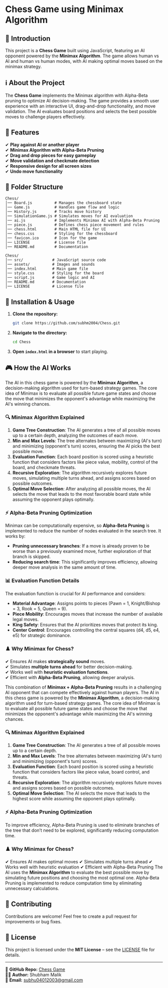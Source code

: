 # Chess Game using Minimax Algorithm

## 📌 Introduction
This project is a **Chess Game** built using JavaScript, featuring an AI opponent powered by the **Minimax Algorithm**. The game allows human vs AI and human vs human modes, with AI making optimal moves based on the minimax strategy.

## ℹ️ About the Project
The **Chess Game** implements the Minimax algorithm with Alpha-Beta pruning to optimize AI decision-making. The game provides a smooth user experience with an interactive UI, drag-and-drop functionality, and move validation. The AI evaluates board positions and selects the best possible moves to challenge players effectively.

## 🚀 Features
✔ **Play against AI or another player**  
✔ **Minimax Algorithm with Alpha-Beta Pruning**  
✔ **Drag and drop pieces for easy gameplay**  
✔ **Move validation and checkmate detection**  
✔ **Responsive design for all screen sizes**  
✔ **Undo move functionality**

## 📂 Folder Structure
```
Chess/
│── Board.js          # Manages the chessboard state
│── Game.js           # Handles game flow and logic
│── History.js        # Tracks move history
│── SimulationGame.js # Simulates moves for AI evaluation
│── ai.js             # Implements Minimax AI with Alpha-Beta Pruning
│── piece.js          # Defines chess piece movement and rules
│── chess.html        # Main HTML file for UI
│── chess.css         # Styling for the chessboard
│── favicon.ico       # Icon for the game
│── LICENSE           # License file
│── README.md         # Documentation
```
```
Chess/
│── src/             # JavaScript source code
│── assets/          # Images and sounds
│── index.html       # Main game file
│── style.css        # Styling for the board
│── script.js        # Game logic and AI
│── README.md        # Documentation
│── LICENSE          # License file
```

## 🔧 Installation & Usage
1. **Clone the repository:**
   ```bash
   git clone https://github.com/subhm2004/Chess.git
   ```
2. **Navigate to the directory:**
   ```bash
   cd Chess
   ```
3. **Open `index.html` in a browser** to start playing.

## 🎮 How the AI Works
The AI in this chess game is powered by the **Minimax Algorithm**, a decision-making algorithm used for turn-based strategy games. The core idea of Minimax is to evaluate all possible future game states and choose the move that minimizes the opponent's advantage while maximizing the AI's winning chances.

### 🔍 Minimax Algorithm Explained
1. **Game Tree Construction**: The AI generates a tree of all possible moves up to a certain depth, analyzing the outcomes of each move.
2. **Min and Max Levels**: The tree alternates between maximizing (AI's turn) and minimizing (opponent's turn) scores, ensuring the AI picks the best possible move.
3. **Evaluation Function**: Each board position is scored using a heuristic function that considers factors like piece value, mobility, control of the board, and checkmate threats.
4. **Recursive Exploration**: The algorithm recursively explores future moves, simulating multiple turns ahead, and assigns scores based on possible outcomes.
5. **Optimal Move Selection**: After analyzing all possible moves, the AI selects the move that leads to the most favorable board state while assuming the opponent plays optimally.

### ⚡ Alpha-Beta Pruning Optimization
Minimax can be computationally expensive, so **Alpha-Beta Pruning** is implemented to reduce the number of nodes evaluated in the search tree. It works by:
- **Pruning unnecessary branches**: If a move is already proven to be worse than a previously examined move, further exploration of that branch is skipped.
- **Reducing search time**: This significantly improves efficiency, allowing deeper move analysis in the same amount of time.

### 📊 Evaluation Function Details
The evaluation function is crucial for AI performance and considers:
- **Material Advantage**: Assigns points to pieces (Pawn = 1, Knight/Bishop = 3, Rook = 5, Queen = 9).
- **Piece Mobility**: Encourages moves that increase the number of available legal moves.
- **King Safety**: Ensures that the AI prioritizes moves that protect its king.
- **Center Control**: Encourages controlling the central squares (d4, d5, e4, e5) for strategic dominance.

### ♟️ Why Minimax for Chess?
✔ Ensures AI makes **strategically sound** moves.  
✔ Simulates **multiple turns ahead** for better decision-making.  
✔ Works well with **heuristic evaluation functions**.  
✔ Efficient with **Alpha-Beta Pruning**, allowing deeper analysis.  

This combination of **Minimax + Alpha-Beta Pruning** results in a challenging AI opponent that can compete effectively against human players.
The AI in this chess game is powered by the **Minimax Algorithm**, a decision-making algorithm used for turn-based strategy games. The core idea of Minimax is to evaluate all possible future game states and choose the move that minimizes the opponent's advantage while maximizing the AI's winning chances.

### 🔍 Minimax Algorithm Explained
1. **Game Tree Construction**: The AI generates a tree of all possible moves up to a certain depth.
2. **Min and Max Levels**: The tree alternates between maximizing (AI's turn) and minimizing (opponent's turn) scores.
3. **Evaluation Function**: Each board position is scored using a heuristic function that considers factors like piece value, board control, and threats.
4. **Recursive Exploration**: The algorithm recursively explores future moves and assigns scores based on possible outcomes.
5. **Optimal Move Selection**: The AI selects the move that leads to the highest score while assuming the opponent plays optimally.

### ⚡ Alpha-Beta Pruning Optimization
To improve efficiency, Alpha-Beta Pruning is used to eliminate branches of the tree that don’t need to be explored, significantly reducing computation time.

### ♟️ Why Minimax for Chess?
✔ Ensures AI makes optimal moves 
✔ Simulates multiple turns ahead 
✔ Works well with heuristic evaluation 
✔ Efficient with Alpha-Beta Pruning
The AI uses the **Minimax Algorithm** to evaluate the best possible move by simulating future positions and choosing the most optimal one. Alpha-Beta Pruning is implemented to reduce computation time by eliminating unnecessary calculations.

## 🤝 Contributing
Contributions are welcome! Feel free to create a pull request for improvements or bug fixes.

## 📜 License
This project is licensed under the **MIT License** – see the [LICENSE](LICENSE) file for details.

---
🔗 **GitHub Repo:** [Chess Game](https://github.com/subhm2004/Chess.git)  
👨‍💻 **Author:** Shubham Malik  
📧 **Email:** subhu04012003@gmail.com

